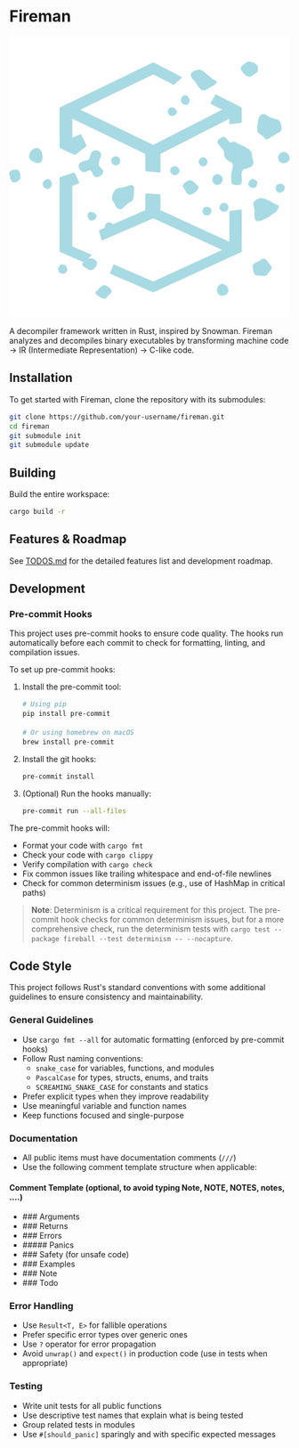 # Fireman

![Logo](firebat/src-tauri/icons/icon.png)

A decompiler framework written in Rust, inspired by Snowman. Fireman analyzes and decompiles binary executables by
transforming machine code → IR (Intermediate Representation) → C-like code.

## Installation

To get started with Fireman, clone the repository with its submodules:

```bash
git clone https://github.com/your-username/fireman.git
cd fireman
git submodule init
git submodule update
```

## Building

Build the entire workspace:

```bash
cargo build -r
```

## Features & Roadmap

See [TODOS.md](TODOS.md) for the detailed features list and development roadmap.

## Development

### Pre-commit Hooks

This project uses pre-commit hooks to ensure code quality. The hooks run automatically before each commit to check for
formatting, linting, and compilation issues.

To set up pre-commit hooks:

1. Install the pre-commit tool:
   ```bash
   # Using pip
   pip install pre-commit

   # Or using homebrew on macOS
   brew install pre-commit
   ```

2. Install the git hooks:
   ```bash
   pre-commit install
   ```

3. (Optional) Run the hooks manually:
   ```bash
   pre-commit run --all-files
   ```

The pre-commit hooks will:

- Format your code with `cargo fmt`
- Check your code with `cargo clippy`
- Verify compilation with `cargo check`
- Fix common issues like trailing whitespace and end-of-file newlines
- Check for common determinism issues (e.g., use of HashMap in critical paths)

> **Note**: Determinism is a critical requirement for this project. The pre-commit hook checks for common determinism
> issues, but for a more comprehensive check, run the determinism tests with
`cargo test --package fireball --test determinism -- --nocapture`.

## Code Style

This project follows Rust's standard conventions with some additional guidelines to ensure consistency and maintainability.

### General Guidelines

- Use `cargo fmt --all` for automatic formatting (enforced by pre-commit hooks)
- Follow Rust naming conventions:
  - `snake_case` for variables, functions, and modules
  - `PascalCase` for types, structs, enums, and traits
  - `SCREAMING_SNAKE_CASE` for constants and statics
- Prefer explicit types when they improve readability
- Use meaningful variable and function names
- Keep functions focused and single-purpose

### Documentation

- All public items must have documentation comments (`///`)
- Use the following comment template structure when applicable:

#### Comment Template (optional, to avoid typing Note, NOTE, NOTES, notes, ....)

- \#\#\# Arguments
- \#\#\# Returns
- \#\#\# Errors
- \#\#\### Panics
- \#\#\# Safety (for unsafe code)
- \#\#\# Examples
- \#\#\# Note
- \#\#\# Todo

### Error Handling

- Use `Result<T, E>` for fallible operations
- Prefer specific error types over generic ones
- Use `?` operator for error propagation
- Avoid `unwrap()` and `expect()` in production code (use in tests when appropriate)

### Testing

- Write unit tests for all public functions
- Use descriptive test names that explain what is being tested
- Group related tests in modules
- Use `#[should_panic]` sparingly and with specific expected messages
